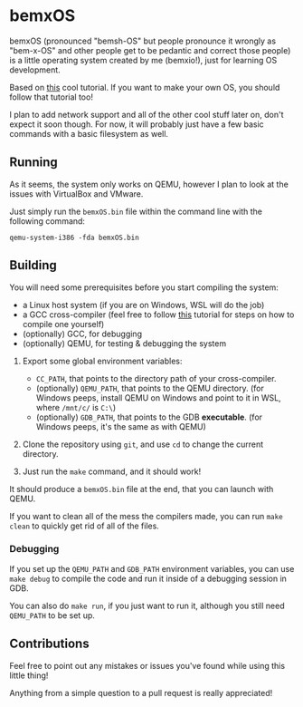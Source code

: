 # bemxOS
bemxOS (pronounced "bemsh-OS" but people pronounce it wrongly as "bem-x-OS" and other people get to be pedantic and correct those people) is a little operating system created by me (bemxio!), just for learning OS development.

Based on [this](https://github.com/cfenollosa/os-tutorial) cool tutorial. If you want to make your own OS, you should follow that tutorial too!

I plan to add network support and all of the other cool stuff later on, don't expect it soon though.
For now, it will probably just have a few basic commands with a basic filesystem as well.

## Running
As it seems, the system only works on QEMU, however I plan to look at the issues with VirtualBox and VMware.

Just simply run the `bemxOS.bin` file within the command line with the following command:
```
qemu-system-i386 -fda bemxOS.bin
```

## Building
You will need some prerequisites before you start compiling the system:

- a Linux host system (if you are on Windows, WSL will do the job)
- a GCC cross-compiler (feel free to follow [this](https://github.com/cfenollosa/os-tutorial/blob/master/11-kernel-crosscompiler/README.md) tutorial for steps on how to compile one yourself)
- (optionally) GCC, for debugging
- (optionally) QEMU, for testing & debugging the system

1. Export some global environment variables:
    - `CC_PATH`, that points to the directory path of your cross-compiler.
    - (optionally) `QEMU_PATH`, that points to the QEMU directory. (for Windows peeps, install QEMU on Windows and point to it in WSL, where `/mnt/c/` is `C:\`)
    - (optionally) `GDB_PATH`, that points to the GDB **executable**. (for Windows peeps, it's the same as with QEMU)

2. Clone the repository using `git`, and use `cd` to change the current directory.

3. Just run the `make` command, and it should work!

It should produce a `bemxOS.bin` file at the end, that you can launch with QEMU.

If you want to clean all of the mess the compilers made, you can run `make clean` to quickly get rid of all of the files.

### Debugging
If you set up the `QEMU_PATH` and `GDB_PATH` environment variables, you can use `make debug` to compile the code and run it inside of a debugging session in GDB.

You can also do `make run`, if you just want to run it, although you still need `QEMU_PATH` to be set up.

## Contributions
Feel free to point out any mistakes or issues you've found while using this little thing!

Anything from a simple question to a pull request is really appreciated!
